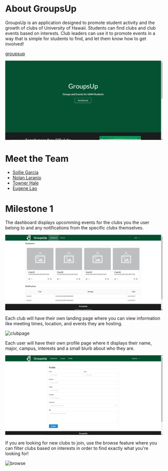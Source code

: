 # About GroupsUp

GroupsUp is an application designed to promote student activity and the growth of clubs of University of Hawaii. Students can find clubs and club events based on interests. Club leaders can use it to promote events in a way that is simple for students to find, and let them know how to get involved! 

[groupsup](http://groupsup.meteorapp.com/)

![landingpage](/Landing_v1.0.png)

# Meet the Team

* [Sollie Garcia](https://solliegarcia.github.io/)
* [Nolan Laranio](https://nlaranio.github.io/)
* [Towner Hale](https://townerhale.github.io/)
* [Eugene Lao]()

# Milestone 1

The dashboard displays upcomming events for the clubs you the user belong to and any notifications from the specific clubs themselves. 

![dashboard](https://github.com/groupsup/groupsup.github.io/blob/master/Dashboard_v1.0.png)

Each club will have their own landing page where you can view information like meeting times, location, and events they are hosting.

![clubpage](https://user-images.githubusercontent.com/22554003/32635510-bcd2d54c-c554-11e7-8137-18fdb0115d30.png)

Each user will have their own profile page where it displays their name, major, campus, interests and a small blurb about who they are.

![userpage](https://github.com/groupsup/groupsup.github.io/blob/master/Edit-Profile_v1.0.png)

If you are looking for new clubs to join, use the browse feature where you can filter clubs based on interests in order to find exactly what you're looking for!

![browse](https://user-images.githubusercontent.com/22554003/32635478-9ef7a228-c554-11e7-9984-37f0f2b220dd.png)






